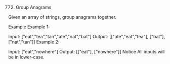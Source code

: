 772. Group Anagrams

Given an array of strings, group anagrams together.

Example
Example 1:

Input:
["eat","tea","tan","ate","nat","bat"]
Output:
[["ate","eat","tea"],
 ["bat"],
 ["nat","tan"]]
Example 2:

Input:
["eat","nowhere"]
Output:
[["eat"],
 ["nowhere"]]
Notice
All inputs will be in lower-case.

